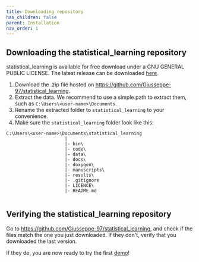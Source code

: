 ```yaml
---
title: Downloading repository
has_children: false
parent: Installation
nav_order: 1
---
```


## Downloading the statistical_learning repository

statistical_learning is available for free download under a GNU GENERAL PUBLIC LICENSE. The latest release can be downloaded [here](https://github.com/Giusseppe-97/statistical_learning). 

1. Download the .zip file hosted on https://github.com/Giusseppe-97/statistical_learning.
2. Extract the data. We recommend to use a simple path to extract them, such as `C:\Users\<user-name>\Documents`.
3. Rename the extracted folder to `statistical_learning` to your convenience.
4. Make sure the `statistical_learning` folder look like this:

```
C:\Users\<user-name>\Documents\statistical_learning
                      |
                      |- bin\
                      |- code\
                      |- data\
                      |- docs\
                      |- doxygen\
                      |- manuscripts\       
                      |- results\       
                      |- .gitignore  
                      |- LICENCE\    
                      |- README.md  
                                                                         
```

## Verifying the statistical_learning repository

Go to <https://github.com/Giusseppe-97/statistical_learning>, and check if the files match the one you just downloaded.
If they don't, verify that you downloaded the last version.

If they do, you are now ready to try the first [demo](../demos/Getting_started/getting_started.html)!




